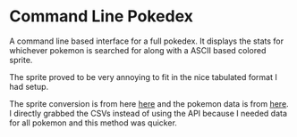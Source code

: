 Command Line Pokedex
=======================================

A command line based interface for a full pokedex. It displays the stats for whichever pokemon is searched for along with a ASCII based colored sprite. 

The sprite proved to be very annoying to fit in the nice tabulated format I had setup.

The sprite conversion is from here [here](https://github.com/hit9/img2txt) and the pokemon data is from [here](https://github.com/PokeAPI/pokeapi). I directly grabbed the CSVs instead of using the API because I needed data for all pokemon and this method was quicker.
